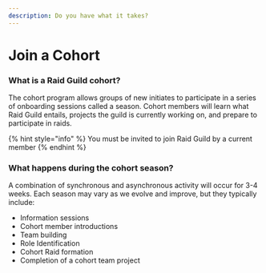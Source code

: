 ```yaml
---
description: Do you have what it takes?
---
```


# Join a Cohort

### What is a Raid Guild cohort?

The cohort program allows groups of new initiates to participate in a series of onboarding sessions called a season. Cohort members will learn what Raid Guild entails, projects the guild is currently working on, and prepare to participate in raids.

{% hint style="info" %}
You must be invited to join Raid Guild by a current member
{% endhint %}

### What happens during the cohort season?

A combination of synchronous and asynchronous activity will occur for 3-4 weeks. Each season may vary as we evolve and improve, but they typically include:

* Information sessions
* Cohort member introductions
* Team building
* Role Identification
* Cohort Raid formation
* Completion of a cohort team project

###
